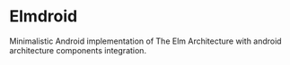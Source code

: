 # Elmdroid

Minimalistic Android implementation of The Elm Architecture with android architecture components integration.
